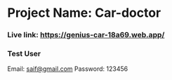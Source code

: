 # Project Name: Car-doctor
### Live link: https://genius-car-18a69.web.app/

### Test User
Email: saif@gmail.com
Password: 123456
